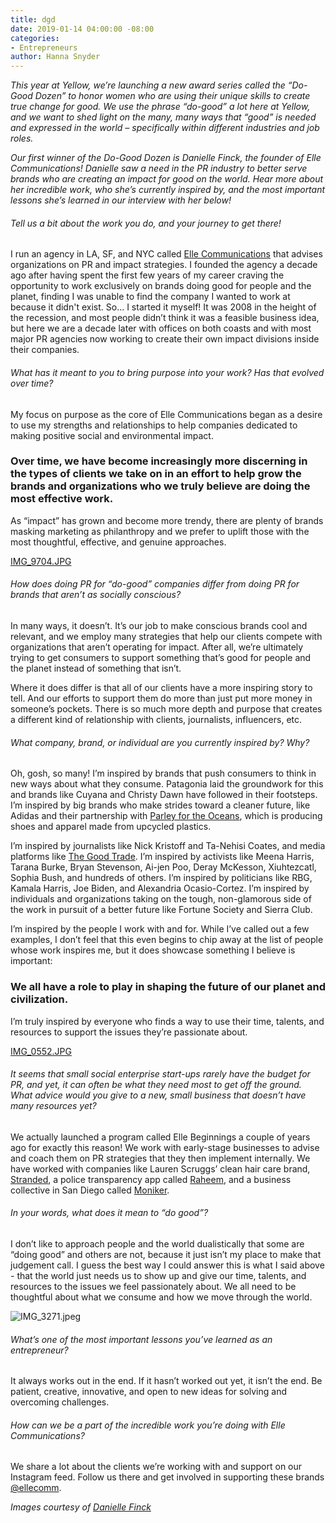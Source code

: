 ```yaml
---
title: dgd
date: 2019-01-14 04:00:00 -08:00
categories:
- Entrepreneurs
author: Hanna Snyder
---
```


_This year at Yellow, we’re launching a new award series called the “Do-Good Dozen” to honor women who are using their unique skills to create true change for good. We use the phrase “do-good” a lot here at Yellow, and we want to shed light on the many, many ways that “good” is needed and expressed in the world – specifically within different industries and job roles._

_Our first winner of the Do-Good Dozen is Danielle Finck, the founder of Elle Communications! Danielle saw a need in the PR industry to better serve brands who are creating an impact for good on the world. Hear more about her incredible work, who she’s currently inspired by, and the most important lessons she’s learned in our interview with her below!_

###### Tell us a bit about the work you do, and your journey to get there!

I run an agency in LA, SF, and NYC called [Elle Communications](https://www.ellecomm.com/) that advises organizations on PR and impact strategies. I founded the agency a decade ago after having spent the first few years of my career craving the opportunity to work exclusively on brands doing good for people and the planet, finding I was unable to find the company I wanted to work at because it didn't exist. So... I started it myself! It was 2008 in the height of the recession, and most people didn’t think it was a feasible business idea, but here we are a decade later with offices on both coasts and with most major PR agencies now working to create their own impact divisions inside their companies. 

###### What has it meant to you to bring purpose into your work? Has that evolved over time?

My focus on purpose as the core of Elle Communications began as a desire to use my strengths and relationships to help companies dedicated to making positive social and environmental impact. 

### Over time, we have become increasingly more discerning in the types of clients we take on in an effort to help grow the brands and organizations who we truly believe are doing the most effective work. 

As “impact” has grown and become more trendy, there are plenty of brands masking marketing as philanthropy and we prefer to uplift those with the most thoughtful, effective, and genuine approaches. 

[IMG_9704.JPG](/uploads/IMG_9704.JPG)

###### How does doing PR for “do-good” companies differ from doing PR for brands that aren’t as socially conscious?

In many ways, it doesn’t. It’s our job to make conscious brands cool and relevant, and we employ many strategies that help our clients compete with organizations that aren’t operating for impact. After all, we’re ultimately trying to get consumers to support something that’s good for people and the planet instead of something that isn’t. 

Where it does differ is that all of our clients have a more inspiring story to tell. And our efforts to support them do more than just put more money in someone’s pockets. There is so much more depth and purpose that creates a different kind of relationship with clients, journalists, influencers, etc. 

###### What company, brand, or individual are you currently inspired by? Why?

Oh, gosh, so many! I’m inspired by brands that push consumers to think in new ways about what they consume. Patagonia laid the groundwork for this and brands like Cuyana and Christy Dawn have followed in their footsteps. I’m inspired by big brands who make strides toward a cleaner future, like Adidas and their partnership with [Parley for the Oceans](https://www.adidas.com/us/parley), which is producing shoes and apparel made from upcycled plastics. 

I’m inspired by journalists like Nick Kristoff and Ta-Nehisi Coates, and media platforms like [The Good Trade](https://www.thegoodtrade.com/). I’m inspired by activists like Meena Harris, Tarana Burke, Bryan Stevenson, Ai-jen Poo, Deray McKesson, Xiuhtezcatl, Sophia Bush, and hundreds of others. I’m inspired by politicians like RBG, Kamala Harris, Joe Biden, and Alexandria Ocasio-Cortez. I’m inspired by individuals and organizations taking on the tough, non-glamorous side of the work in pursuit of a better future like Fortune Society and Sierra Club. 

I’m inspired by the people I work with and for. While I’ve called out a few examples, I don’t feel that this even begins to chip away at the list of people whose work inspires me, but it does showcase something I believe is important: 

### We all have a role to play in shaping the future of our planet and civilization. 

I’m truly inspired by everyone who finds a way to use their time, talents, and resources to support the issues they’re passionate about. 

[IMG_0552.JPG](/uploads/IMG_0552.JPG)

###### It seems that small social enterprise start-ups rarely have the budget for PR, and yet, it can often be what they need most to get off the ground. What advice would you give to a new, small business that doesn’t have many resources yet?

We actually launched a program called Elle Beginnings a couple of years ago for exactly this reason! We work with early-stage businesses to advise and coach them on PR strategies that they then implement internally. We have worked with companies like Lauren Scruggs’ clean hair care brand, [Stranded](https://www.thestrandedshop.com/), a police transparency app called [Raheem](https://www.raheem.ai/), and a business collective in San Diego called [Moniker](https://monikergroup.com/). 

###### In your words, what does it mean to “do good”?

I don’t like to approach people and the world dualistically that some are “doing good” and others are not, because it just isn’t my place to make that judgement call. I guess the best way I could answer this is what I said above - that the world just needs us to show up and give our time, talents, and resources to the issues we feel passionately about. We all need to be thoughtful about what we consume and how we move through the world. 

![IMG_3271.jpeg](/uploads/IMG_3271.jpeg)

###### What’s one of the most important lessons you’ve learned as an entrepreneur?

It always works out in the end. If it hasn’t worked out yet, it isn’t the end. Be patient, creative, innovative, and open to new ideas for solving and overcoming challenges. 

###### How can we be a part of the incredible work you’re doing with Elle Communications?

We share a lot about the clients we’re working with and support on our Instagram feed. Follow us there and get involved in supporting these brands [@ellecomm](https://www.instagram.com/ellecomm/). 

_Images courtesy of [Danielle Finck](https://www.instagram.com/daniellefinck/)_